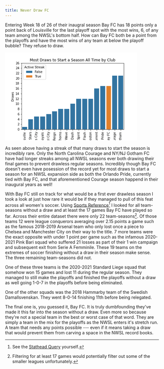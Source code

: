 ```yaml
---
title: Never Draw FC
---
```


Entering Week 18 of 26 of their inaugral season Bay FC has 18 points only a point back of Louisville for the last playoff spot with the most wins, 6, of any team among the NWSL's bottom half. How can Bay FC both be a point from the playoffs and have the most wins of any team at below the playoff bubble? They refuse to draw.


<img src="/assets/Blogs/BayFcDraws/DrawsbySeason.png" alt="{{ site.title }}"/>

As seen above having a streak of that many draws to start the season is incredibly rare. Only the North Carolina Courage and NY/NJ Gotham FC have had longer streaks among all NWSL seasons ever both drawing their final games to prevent drawless regular seasons. Incredibly though Bay FC doesn't even have posession of the record yet for most draws to start a season for an NWSL expansion side as both the Orlando Pride, currently tied with Bay FC, and that aforementioned Courage season happend in their inaugural years as well!

With Bay FC still on track for what would be a first ever drawless season I took a look at just how rare it would be if they managed to pull of this feat across all women's soccer. Using [Sports Reference](fbref.com)[^1] I looked for all team-seasons without a draw and at least the 17 games Bay FC have played so far. Across their entire dataset there were only 22 team-seasons[^2]. Of those teams 12 were league conquerors averaging over 2.15 points a game such as the famous 2018-2019 Arsenal team who only lost once a piece to Chelsea and Manchester City on their way to the title. 7 more teams were the exact opposite with under 1 point per game such as the infamous 2020-2021 Pink Bari squad who suffered 21 losses as part of their 1 win campaign and subsequent exit from Serie A Femminile. These 19 teams on the extremes of soccer finishing without a draw in their season make sense. The three remaining team-seasons did not.

One of these three teams is the 2020-2021 Standard Liege squad that somehow won 15 games and lost 11 during the regular season. They managed to still make the playoffs and finished the playoffs without a draw as well going 1-0-7 in the playoffs before being eliminated.

One of the other squads was the 2018 Hammarby team of the Swedish Damallsvenskan. They went 8-0-14 finishing 11th before being relegated.

The final one is, you guessed it, Bay FC. It is truly dumbfounding they've made it this far into the season without a draw. Even more so because they're not a special team in the best or worst case of that word. They are simply a team in the mix for the playoffs as the NWSL enters it's stretch run. A team that needs any points possible --- even if it means taking a draw that would prevent them from carving a space in the NWSL record books.

[^1]: See the [Stathead Query](https://stathead.com/tiny/ce8ya) yourself.
[^2]: Filtering for at least 17 games would potentially filter out some of the smaller leagues unfortunately.